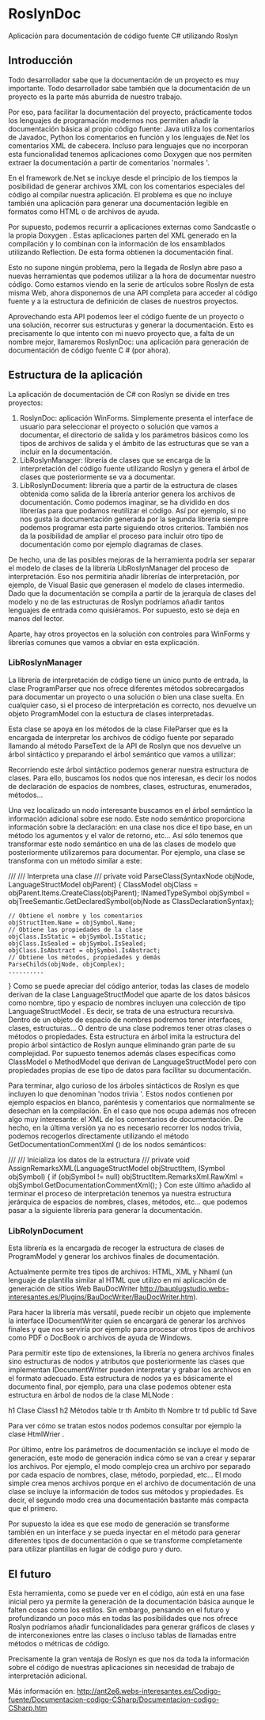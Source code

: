 # RoslynDoc
Aplicación para documentación de código fuente C# utilizando Roslyn

## Introducción
Todo desarrollador sabe que la documentación de un proyecto es muy importante. Todo desarrollador sabe
también que la documentación de un proyecto es la parte más aburrida de nuestro trabajo.

Por eso, para facilitar la documentación del proyecto, prácticamente todos los lenguajes de programación
modernos nos permiten añadir la documentación básica al propio código fuente: Java utiliza los comentarios
de Javadoc, Python los comentarios en función y los lenguajes de.Net los comentarios XML de cabecera. Incluso
para lenguajes que no incorporan esta funcionalidad tenemos aplicaciones como Doxygen que nos permiten extraer
la documentación a partir de comentarios 'normales '.

En el framework de.Net se incluye desde el principio de los tiempos la posibilidad de generar archivos XML con 
los comentarios especiales del código al compilar nuestra aplicación. El problema es que no incluye también una
aplicación para generar una documentación legible en formatos como HTML o de archivos de ayuda.

Por supuesto, podemos recurrir a aplicaciones externas como Sandcastle o la propia Doxygen . Estas aplicaciones 
parten del XML generado en la compilación y lo combinan con la información de los ensamblados utilizando Reflection. 
De esta forma obtienen la documentación final.

Esto no supone ningún problema, pero la llegada de Roslyn abre paso a nuevas herramientas que podemos utilizar a la 
hora de documentar nuestro código. Como estamos viendo en la serie de artículos sobre Roslyn de esta misma Web, 
ahora disponemos de una API completa para acceder al código fuente y a la estructura de definición de clases de 
nuestros proyectos.

Aprovechando esta API podemos leer el código fuente de un proyecto o una solución, recorrer sus estructuras y 
generar la documentación. Esto es precisamente lo que intento con mi nuevo proyecto que, a falta de un nombre 
mejor, llamaremos RoslynDoc: una aplicación para generación de 
documentación de código fuente C # (por ahora).

## Estructura de la aplicación
La aplicación de documentación de C# con Roslyn se divide en tres proyectos:

1. RoslynDoc: aplicación WinForms. Simplemente presenta el interface de usuario para seleccionar el proyecto o
solución que vamos a documentar, el directorio de salida y los parámetros básicos como los tipos de archivos de
salida y el ámbito de las estructuras que se van a incluir en la documentación.
2. LibRoslynManager: librería de clases que se encarga de la interpretación del código fuente utilizando Roslyn 
y genera el árbol de clases que posteriormente se va a documentar.
3. LibRoslynDocument: librería que a partir de la estructura de clases obtenida como salida de la librería anterior
genera los archivos de documentación.
Como podemos imaginar, se ha dividido en dos librerías para que podamos reutilizar el código. Así por ejemplo, si no
nos gusta la documentación generada por la segunda librería siempre podemos programar esta parte siguiendo otros 
criterios. También nos da la posibilidad de ampliar el proceso para incluir otro tipo de documentación como por 
ejemplo diagramas de clases.

De hecho, una de las posibles mejoras de la herramienta podría ser separar el modelo de clases de la librería 
LibRoslynManager del proceso de interpretación. Eso nos permitiría añadir librerías de interpretación, por 
ejemplo, de Visual Basic que generasen el modelo de clases intermedio. Dado que la documentación se compila 
a partir de la jerarquía de clases del modelo y no de las estructuras de Roslyn podríamos añadir tantos 
lenguajes de entrada como quisiéramos. Por supuesto, esto se deja en manos del lector.

Aparte, hay otros proyectos en la solución con controles para WinForms y librerías comunes que vamos a obviar en esta explicación.

### LibRoslynManager
La librería de interpretación de código tiene un único punto de entrada, la clase ProgramParser que nos
ofrece diferentes métodos sobrecargados para documentar un proyecto o una solución o bien una clase suelta. 
En cualquier caso, si el proceso de interpretación es correcto, nos devuelve un objeto ProgramModel con la 
estuctura de clases interpretadas.

Esta clase se apoya en los métodos de la clase FileParser que es la encargada de interpretar los archivos de
código fuente por separado llamando al método ParseText de la API de Roslyn que nos devuelve un árbol sintáctico
y preparando el árbol semántico que vamos a utilizar:

Recorriendo este árbol sintáctico podemos generar nuestra estructura de clases. Para ello, 
buscamos los nodos que nos interesan, es decir los nodos de declaración de espacios de nombres, 
clases, estructuras, enumerados, métodos...

Una vez localizado un nodo interesante buscamos en el árbol semántico la información adicional sobre ese nodo. 
Este nodo semántico proporciona información sobre la declaración: en una clase nos dice el tipo base, en un método
los agumentos y el valor de retorno, etc... Así sólo tenemos que transformar este nodo semántico en una de las clases
de modelo que posteriormente utilizaremos para documentar. Por ejemplo, una clase se transforma con un método similar a este:

/// 
///	Interpreta una clase
/// 
private void ParseClass(SyntaxNode objNode, LanguageStructModel objParent)
{	ClassModel objClass = objParent.Items.CreateClass(objParent);
	INamedTypeSymbol objSymbol = objTreeSemantic.GetDeclaredSymbol(objNode as ClassDeclarationSyntax);
 
	// Obtiene el nombre y los comentarios
	objStructItem.Name = objSymbol.Name;
	// Obtiene las propiedades de la clase
	objClass.IsStatic = objSymbol.IsStatic;
	objClass.IsSealed = objSymbol.IsSealed;
	objClass.IsAbstract = objSymbol.IsAbstract;
	// Obtiene los métodos, propiedades y demás
	ParseChilds(objNode, objComplex);
	..........
}
Como se puede apreciar del código anterior, todas las clases de modelo derivan de la clase LanguageStructModel que aparte
de los datos básicos como nombre, tipo y espacio de nombres incluyen una colección de tipo LanguageStructModel . Es decir, 
se trata de una estructura recursiva. Dentro de un objeto de espacio de nombres podremos tener interfaces, clases, 
estructuras... O dentro de una clase podremos tener otras clases o métodos o propiedades. Esta estructura en árbol 
imita la estructura del propio árbol sintáctico de Roslyn aunque eliminando gran parte de su complejidad. Por supuesto
tenemos además clases específicas como ClassModel o MethodModel que derivan de LanguageStructModel pero con propiedades
propias de ese tipo de datos para facilitar su documentación.

Para terminar, algo curioso de los árboles sintácticos de Roslyn es que incluyen lo que denominan 'nodos trivia '. 
Estos nodos contienen por ejemplo espacios en blanco, paréntesis y comentarios que normalmente se desechan en la 
compilación. En el caso que nos ocupa además nos ofrecen algo muy interesante: el XML de los comentarios de 
documentación. De hecho, en la última versión ya no es necesario recorrer los nodos trivia, podemos recogerlos
directamente utilizando el método GetDocumentationCommentXml () de los nodos semánticos:

/// 
///	Inicializa los datos de la estructura
/// 
private void AssignRemarksXML(LanguageStructModel objStructItem, ISymbol objSymbol)
{ if (objSymbol != null)
	objStructItem.RemarksXml.RawXml = objSymbol.GetDocumentationCommentXml();
}
Con este último añadido al terminar el proceso de interpretación tenemos ya nuestra estructura jerárquica de espacios de nombres, 
clases, métodos, etc... que podemos pasar a la siguiente librería para generar la documentación.

### LibRolynDocument
Esta librería es la encargada de recoger la estructura de clases de ProgramModel y generar los archivos finales de documentación.

Actualmente permite tres tipos de archivos: HTML, XML y Nhaml (un lenguaje de plantilla similar al HTML que utilizo en mi 
aplicación de generación de sitios Web BauDocWriter http://bauplugstudio.webs-interesantes.es/Plugins/BauDocWriter/BauDocWriter.htm).

Para hacer la librería más versatil, puede recibir un objeto que implemente la interface IDocumentWriter quien se encargará
de generar los archivos finales y que nos serviría por ejemplo para procesar otros tipos de archivos como PDF o DocBook o 
archivos de ayuda de Windows.

Para permitir este tipo de extensiones, la librería no genera archivos finales sino estructuras de nodos y atributos que 
posteriormente las clases que implementan IDocumentWriter pueden interpretar y grabar los archivos en el formato adecuado. 
Esta estructura de nodos ya es básicamente el documento final, por ejemplo, para una clase podemos obtener esta estructura 
en árbol de nodos de la clase MLNode :

h1
  Clase Class1
h2
  Métodos
table
  tr
    th
      Ambito
    th
      Nombre
  tr
    td
      public
    td
      Save
      
Para ver cómo se tratan estos nodos podemos consultar por ejemplo la clase HtmlWrier .

Por último, entre los parámetros de documentación se incluye el modo de generación, este modo de generación indica 
cómo se van a crear y separar los archivos. Por ejemplo, el modo complejo crea un archivo por separado por cada espacio
de nombres, clase, método, porpiedad, etc... El modo simple crea menos archivos porque en el archivo de documentación de
una clase se incluye la información de todos sus métodos y propiedades. Es decir, el segundo modo crea una documentación
bastante más compacta que el primero.

Por supuesto la idea es que ese modo de generación se transforme también en un interface y se pueda inyectar en el método
para generar diferentes tipos de documentación o que se transforme completamente para utilizar plantillas en lugar de 
código puro y duro.

## El futuro
Esta herramienta, como se puede ver en el código, aún está en una fase inicial pero ya permite la generación de la 
documentación básica aunque le falten cosas como los estilos. Sin embargo, pensando en el futuro y profundizando un
poco más en todas las posibilidades que nos ofrece Roslyn podríamos añadir funcionalidades para generar gráficos de
clases y de interconexiones entre las clases o incluso tablas de llamadas entre métodos o métricas de código.

Precisamente la gran ventaja de Roslyn es que nos da toda la información sobre el código de nuestras aplicaciones 
sin necesidad de trabajo de interpretación adicional.

Más información en: http://ant2e6.webs-interesantes.es/Codigo-fuente/Documentacion-codigo-CSharp/Documentacion-codigo-CSharp.htm
